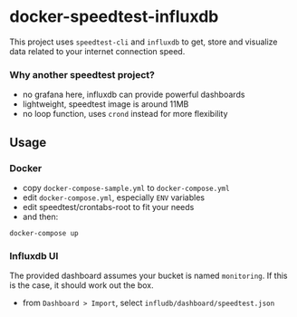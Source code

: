 # docker-speedtest-influxdb

This project uses `speedtest-cli` and `influxdb` to get, store and visualize data related to your internet connection speed. 

### Why another speedtest project?

* no grafana here, influxdb can provide powerful dashboards
* lightweight, speedtest image is around 11MB
* no loop function, uses `crond` instead for more flexibility

## Usage

### Docker

* copy `docker-compose-sample.yml` to `docker-compose.yml`
* edit `docker-compose.yml`, especially `ENV` variables
* edit speedtest/crontabs-root to fit your needs
* and then:

```
docker-compose up
```

### Influxdb UI

The provided dashboard assumes your bucket is named `monitoring`.
If this is the case, it should work out the box.

* from `Dashboard > Import`, select `infludb/dashboard/speedtest.json`
